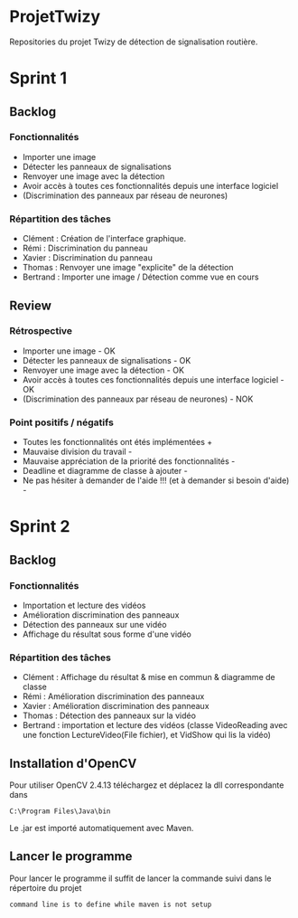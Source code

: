 # ProjetTwizy
Repositories du projet Twizy de détection de signalisation routière.

# Sprint 1
## Backlog
### Fonctionnalités
* Importer une image
* Détecter les panneaux de signalisations
* Renvoyer une image avec la détection
* Avoir accès à toutes ces fonctionnalités depuis une interface logiciel
* (Discrimination des panneaux par réseau de neurones)

### Répartition des tâches
* Clément : Création de l'interface graphique.
* Rémi : Discrimination du panneau
* Xavier : Discrimination du panneau
* Thomas : Renvoyer une image "explicite" de la détection
* Bertrand : Importer une image / Détection comme vue en cours

## Review
### Rétrospective
* Importer une image - OK
* Détecter les panneaux de signalisations - OK
* Renvoyer une image avec la détection - OK
* Avoir accès à toutes ces fonctionnalités depuis une interface logiciel - OK
* (Discrimination des panneaux par réseau de neurones) - NOK

### Point positifs / négatifs
* Toutes les fonctionnalités ont étés implémentées +
* Mauvaise division du travail -
* Mauvaise appréciation de la priorité des fonctionnalités -
* Deadline et diagramme de classe à ajouter -
* Ne pas hésiter à demander de l'aide !!! (et à demander si besoin d'aide) -

# Sprint 2
## Backlog
### Fonctionnalités
* Importation et lecture des vidéos
* Amélioration discrimination des panneaux
* Détection des panneaux sur une vidéo
* Affichage du résultat sous forme d'une vidéo

### Répartition des tâches
* Clément : Affichage du résultat & mise en commun & diagramme de classe
* Rémi : Amélioration discrimination des panneaux 
* Xavier : Amélioration discrimination des panneaux
* Thomas : Détection des panneaux sur la vidéo
* Bertrand : importation et lecture des vidéos (classe VideoReading avec une fonction LectureVideo(File fichier), et VidShow qui lis la vidéo)

## Installation d'OpenCV
Pour utiliser OpenCV 2.4.13 téléchargez et déplacez la dll correspondante dans
```
C:\Program Files\Java\bin
```
Le .jar est importé automatiquement avec Maven.

## Lancer le programme
Pour lancer le programme il suffit de lancer la commande suivi dans le répertoire du projet
```
command line is to define while maven is not setup
```
